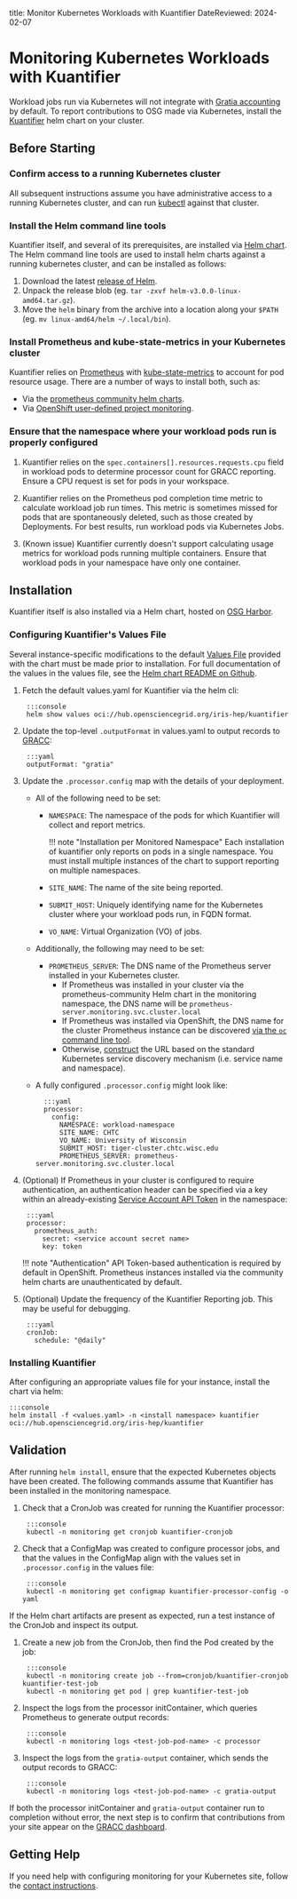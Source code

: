 title: Monitor Kubernetes Workloads with Kuantifier
DateReviewed: 2024-02-07

Monitoring Kubernetes Workloads with Kuantifier
===============================================

Workload jobs run via Kubernetes will not integrate with [Gratia accounting](./troubleshooting-gratia.md) by default.
To report contributions to OSG made via Kubernetes, install the [Kuantifier][kuantifier-github] helm chart
on your cluster.

Before Starting
---------------

### Confirm access to a running Kubernetes cluster

All subsequent instructions assume you have administrative access to a running Kubernetes cluster, and can run [kubectl][kubectl]
against that cluster.

### Install the Helm command line tools 

Kuantifier itself, and several of its prerequisites, are installed via [Helm chart](https://helm.sh/). The Helm
command line tools are used to install helm charts against a running kubernetes cluster, and can be installed
as follows:

1. Download the latest [release of Helm][helm-release].
1. Unpack the release blob (eg. `tar -zxvf helm-v3.0.0-linux-amd64.tar.gz`).
1. Move the `helm` binary from the archive into a location along your `$PATH` (eg. `mv linux-amd64/helm ~/.local/bin`).

### Install Prometheus and kube-state-metrics in your Kubernetes cluster

Kuantifier relies on [Prometheus][prometheus] with [kube-state-metrics][kube-state-metrics] to account for pod resource usage. 
There are a number of ways to install both, such as:

- Via the [prometheus community helm charts][prometheus-community].
- Via [OpenShift user-defined project monitoring][openshift-monitoring].


### Ensure that the namespace where your workload pods run is properly configured

1. Kuantifier relies on the `spec.containers[].resources.requests.cpu` field in workload pods
   to determine processor count for GRACC reporting. Ensure a CPU request is set for pods in
   your workspace.
 
1. Kuantifier relies on the Prometheus pod completion time metric to calculate workload job run times.
   This metric is sometimes missed for pods that are spontaneously deleted, such as those created by
   Deployments. For best results, run workload pods via Kubernetes Jobs.

1. (Known issue) Kuantifier currently doesn't support calculating usage metrics for workload pods
   running multiple containers. Ensure that workload pods in your namespace have only one container.

Installation
------------

Kuantifier itself is also installed via a Helm chart, hosted on [OSG Harbor](https://hub.opensciencegrid.org).


### Configuring Kuantifier's Values File

Several instance-specific modifications to the default [Values File][values-file] provided with the chart 
must be made prior to installation. For full documentation of the values in the values file, see the 
[Helm chart README on Github][helm-values-readme].

1. Fetch the default values.yaml for Kuantifier via the helm cli:

        :::console
        helm show values oci://hub.opensciencegrid.org/iris-hep/kuantifier

1. Update the top-level `.outputFormat` in values.yaml to output records to [GRACC](https://gracc.opensciencegrid.org/):
      
        :::yaml
        outputFormat: "gratia"

1. Update the `.processor.config` map with the details of your deployment.
    - All of the following need to be set:
        - `NAMESPACE`: The namespace of the pods for which Kuantifier will collect and report metrics.

            !!! note "Installation per Monitored Namespace"
                Each installation of kuantifier only reports on pods in a single namespace. You must
                install multiple instances of the chart to support reporting on multiple namespaces.

        - `SITE_NAME`: The name of the site being reported.
        - `SUBMIT_HOST`: Uniquely identifying name for the Kubernetes cluster where your workload pods run, in FQDN format.
        - `VO_NAME`: Virtual Organization (VO) of jobs.

    - Additionally, the following may need to be set:
        - `PROMETHEUS_SERVER`: The DNS name of the Prometheus server installed in your Kubernetes cluster. 
            - If Prometheus was installed in your cluster via the prometheus-community Helm chart in the monitoring
              namespace, the DNS name will be `prometheus-server.monitoring.svc.cluster.local` 
            - If Prometheus was installed via OpenShift, the DNS name for the cluster Prometheus instance can be discovered
              [via the `oc` command line tool][openshift-prometheus-url].
            - Otherwise, [construct](https://kubernetes.io/docs/concepts/services-networking/service/#dns) the URL based on the standard Kubernetes service discovery mechanism (i.e. service name and namespace).
    
    - A fully configured `.processor.config` might look like:

            :::yaml
            processor:
              config:
                NAMESPACE: workload-namespace
                SITE_NAME: CHTC
                VO_NAME: University of Wisconsin
                SUBMIT_HOST: tiger-cluster.chtc.wisc.edu
                PROMETHEUS_SERVER: prometheus-server.monitoring.svc.cluster.local

1. (Optional) If Prometheus in your cluster is configured to require authentication, an
   authentication header can be specified via a key within an already-existing [Service Account API Token][kubernetes-secret] in the namespace:

        :::yaml
        processor:
          prometheus_auth:
            secret: <service account secret name>
            key: token



    !!! note "Authentication"
           API Token-based authentication is required by default in OpenShift. Prometheus instances installed via the
           community helm charts are unauthenticated by default.

1. (Optional) Update the frequency of the Kuantifier Reporting job. This may be useful for debugging.

        :::yaml
        cronJob:
          schedule: "@daily"

### Installing Kuantifier

After configuring an appropriate values file for your instance, install the chart via helm:

    :::console
    helm install -f <values.yaml> -n <install namespace> kuantifier oci://hub.opensciencegrid.org/iris-hep/kuantifier

Validation
----------

After running `helm install`, ensure that the expected Kubernetes objects have been created. The following commands assume
that Kuantifier has been installed in the monitoring namespace.

1. Check that a CronJob was created for running the Kuantifier processor:

        :::console
        kubectl -n monitoring get cronjob kuantifier-cronjob

1. Check that a ConfigMap was created to configure processor jobs, and that the values in the ConfigMap
   align with the values set in `.processor.config` in the values file:

        :::console
        kubectl -n monitoring get configmap kuantifier-processor-config -o yaml


If the Helm chart artifacts are present as expected, run a test instance of the CronJob and inspect its output.

1. Create a new job from the CronJob, then find the Pod created by the job:

        :::console
        kubectl -n monitoring create job --from=cronjob/kuantifier-cronjob kuantifier-test-job
        kubectl -n monitoring get pod | grep kuantifier-test-job

1. Inspect the logs from the processor initContainer, which queries Prometheus to generate output records:

        :::console
        kubectl -n monitoring logs <test-job-pod-name> -c processor

1. Inspect the logs from the `gratia-output` container, which sends the output records to GRACC:

        :::console
        kubectl -n monitoring logs <test-job-pod-name> -c gratia-output

If both the processor initContainer and `gratia-output` container run to completion without error, the next step
is to confirm that contributions from your site appear on the [GRACC dashboard][gracc-dashboard].

Getting Help
------------

If you need help with configuring monitoring for your Kubernetes site, follow the [contact instructions](../common/help.md).

[helm-release]: https://github.com/helm/helm/releases
[kuantifier-github]: https://github.com/rptaylor/kapel/
[helm-values-readme]: https://github.com/rptaylor/kapel/blob/master/chart/README.md
[values-yaml]: https://github.com/rptaylor/kapel/blob/master/chart/values.yaml
[values-file]: https://helm.sh/docs/chart_template_guide/values_files/
[prometheus-community]: https://github.com/prometheus-community/helm-charts/tree/main
[kubectl]: https://kubernetes.io/docs/reference/kubectl/
[prometheus]: https://prometheus.io/
[gracc-dashboard]: https://gracc.opensciencegrid.org/d/000000079/site-summary?orgId=1
[openshift-monitoring]: https://docs.redhat.com/en/documentation/openshift_container_platform/4.12/html/monitoring/enabling-monitoring-for-user-defined-projects
[openshift-prometheus-url]: https://docs.redhat.com/en/documentation/openshift_container_platform/4.16/html/monitoring/accessing-metrics#accessing-metrics-as-a-developer
[kube-state-metrics]: https://github.com/kubernetes/kube-state-metrics
[kubernetes-secret]: https://kubernetes.io/docs/tasks/configure-pod-container/configure-service-account/#manually-create-a-long-lived-api-token-for-a-serviceaccount

